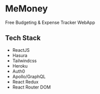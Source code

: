 # MeMoney

Free Budgeting & Expense Tracker WebApp

## Tech Stack

- ReactJS
- Hasura
- Tailwindcss
- Heroku
- Auth0
- Apollo/GraphQL
- React Redux
- React Router DOM
